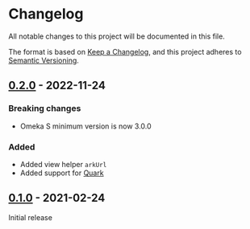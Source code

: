# Changelog

All notable changes to this project will be documented in this file.

The format is based on [Keep a Changelog](https://keepachangelog.com/en/1.0.0/),
and this project adheres to [Semantic Versioning](https://semver.org/spec/v2.0.0.html).

## [0.2.0] - 2022-11-24

### Breaking changes

- Omeka S minimum version is now 3.0.0

### Added

- Added view helper `arkUrl`
- Added support for [Quark](https://github.com/biblibre/omeka-s-module-Quark)

## [0.1.0] - 2021-02-24

Initial release

[0.2.0]: https://github.com/biblibre/omeka-s-module-ArkUrl/releases/tag/v0.2.0
[0.1.0]: https://github.com/biblibre/omeka-s-module-ArkUrl/releases/tag/v0.1.0
